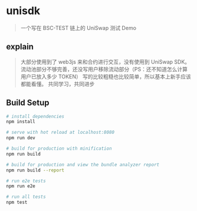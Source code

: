 # unisdk

> 一个写在 BSC-TEST 链上的 UniSwap 测试 Demo

## explain
> 大部分使用到了 web3js 来和合约进行交互，没有使用到 UniSwap SDK。
> 流动池部分不够完善，还没写用户移除流动部分（PS：还不知道怎么计算用户已放入多少 TOKEN）
> 写的比较粗糙也比较简单，所以基本上新手应该都能看懂。
> 共同学习，共同进步

## Build Setup

``` bash
# install dependencies
npm install

# serve with hot reload at localhost:8080
npm run dev

# build for production with minification
npm run build

# build for production and view the bundle analyzer report
npm run build --report

# run e2e tests
npm run e2e

# run all tests
npm test
```
